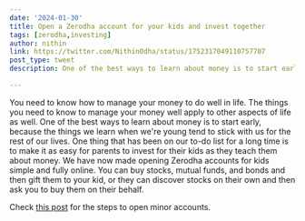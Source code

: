 ```yaml
---
date: '2024-01-30'
title: Open a Zerodha account for your kids and invest together
tags: [zerodha,investing]
author: nithin
link: https://twitter.com/Nithin0dha/status/1752317049110757707
post_type: tweet
description: One of the best ways to learn about money is to start early, because the things we learn when we're young tend to stick with us for the rest of our lives...

---
```


You need to know how to manage your money to do well in life. The things you need to know to manage your money well apply to other aspects of life as well. One of the best ways to learn about money is to start early, because the things we learn when we're young tend to stick with us for the rest of our lives. One thing that has been on our to-do list for a long time is to make it as easy for parents to invest for their kids as they teach them about money. We have now made opening Zerodha accounts for kids simple and fully online. You can buy stocks, mutual funds, and bonds and then gift them to your kid, or they can discover stocks on their own and then ask you to buy them on their behalf.

Check [this post](https://zerodha.com/z-connect/zerodha/announcements/open-a-zerodha-account-for-your-kids-and-invest-together) for the steps to open minor accounts.
